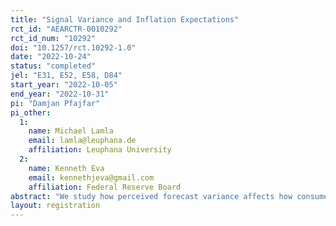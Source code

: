 ```yaml
---
title: "Signal Variance and Inflation Expectations"
rct_id: "AEARCTR-0010292"
rct_id_num: "10292"
doi: "10.1257/rct.10292-1.0"
date: "2022-10-24"
status: "completed"
jel: "E31, E52, E58, D84"
start_year: "2022-10-05"
end_year: "2022-10-31"
pi: "Damjan Pfajfar"
pi_other:
  1:
    name: Michael Lamla
    email: lamla@leuphana.de
    affiliation: Leuphana University
  2:
    name: Kenneth Eva
    email: kennethjeva@gmail.com
    affiliation: Federal Reserve Board
abstract: "We study how perceived forecast variance affects how consumers update their inflation expectations in a randomized control trial. We elicit participants' 12-month ahead inflation expectations and provide them with one of five different pieces of inflation news. We hypothesize that a consumer who receives a high-variance inflation signal updates their beliefs by less relative to a consumer who receives a low-variance signal. To explain this phenomenon, we develop a structural model where consumers update their inflation beliefs through a Kalman filtering process. These findings indicate that times of high uncertainty cause persistent expectations, which can in turn cause elevated inflation to persist."
layout: registration
---
```



